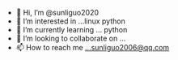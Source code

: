 - 👋 Hi, I’m @sunliguo2020
- 👀 I’m interested in ...linux python
- 🌱 I’m currently learning ... python 
- 💞️ I’m looking to collaborate on ...
- 📫 How to reach me ...sunliguo2006@qq.com

<!---
sunliguo2020/sunliguo2020 is a ✨ special ✨ repository because its `README.md` (this file) appears on your GitHub profile.
You can click the Preview link to take a look at your changes.
--->
